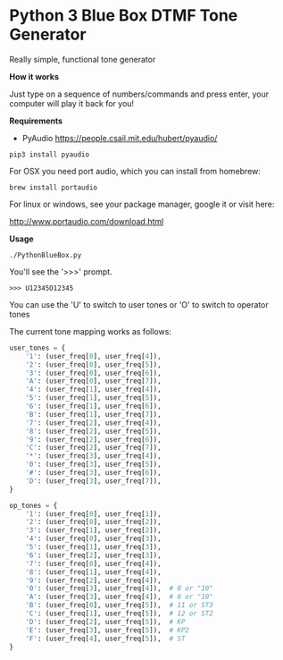 Python 3 Blue Box DTMF Tone Generator
===================

Really simple, functional tone generator

**How it works**

Just type on a sequence of numbers/commands and press enter, your computer will play it back for you!

**Requirements**

- PyAudio https://people.csail.mit.edu/hubert/pyaudio/

```pip3 install pyaudio```

For OSX you need port audio, which you can install from homebrew:

```brew install portaudio```

For linux or windows, see your package manager, google it or visit here:

http://www.portaudio.com/download.html

**Usage**

```./PythonBlueBox.py```

You'll see the '>>>' prompt. 

```>>> U12345O12345```

You can use the 'U' to switch to user tones or 'O' to switch to operator tones

The current tone mapping works as follows:

```python
user_tones = {
    '1': (user_freq[0], user_freq[4]),
    '2': (user_freq[0], user_freq[5]),
    '3': (user_freq[0], user_freq[6]),
    'A': (user_freq[0], user_freq[7]),
    '4': (user_freq[1], user_freq[4]),
    '5': (user_freq[1], user_freq[5]),
    '6': (user_freq[1], user_freq[6]),
    'B': (user_freq[1], user_freq[7]),
    '7': (user_freq[2], user_freq[4]),
    '8': (user_freq[2], user_freq[5]),
    '9': (user_freq[2], user_freq[6]),
    'C': (user_freq[2], user_freq[7]),
    '*': (user_freq[3], user_freq[4]),
    '0': (user_freq[3], user_freq[5]),
    '#': (user_freq[3], user_freq[6]),
    'D': (user_freq[3], user_freq[7]),
}

op_tones = {
    '1': (user_freq[0], user_freq[1]),
    '2': (user_freq[0], user_freq[2]),
    '3': (user_freq[1], user_freq[2]),
    '4': (user_freq[0], user_freq[3]),
    '5': (user_freq[1], user_freq[3]),
    '6': (user_freq[2], user_freq[3]),
    '7': (user_freq[0], user_freq[4]),
    '8': (user_freq[1], user_freq[4]),
    '9': (user_freq[2], user_freq[4]),
    '0': (user_freq[3], user_freq[4]),  # 0 or "10"
    'A': (user_freq[3], user_freq[4]),  # 0 or "10"
    'B': (user_freq[0], user_freq[5]),  # 11 or ST3
    'C': (user_freq[1], user_freq[5]),  # 12 or ST2
    'D': (user_freq[2], user_freq[5]),  # KP
    'E': (user_freq[3], user_freq[5]),  # KP2
    'F': (user_freq[4], user_freq[5]),  # ST
}
```